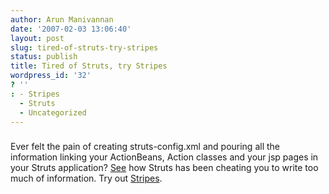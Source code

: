 ```yaml
---
author: Arun Manivannan
date: '2007-02-03 13:06:40'
layout: post
slug: tired-of-struts-try-stripes
status: publish
title: Tired of Struts, try Stripes
wordpress_id: '32'
? ''
: - Stripes
  - Struts
  - Uncategorized
---
```


###  [ ][1]

Ever felt the pain of creating struts-config.xml and pouring all the
information linking your ActionBeans, Action classes and your jsp pages in
your Struts application? [See][2] how Struts has been cheating you to write
too much of information. Try out [Stripes][3].

   [1]: http://beanpicks.blogspot.com/2007/01/tired-of-struts-try-stripes.html

   [2]: http://stripes.mc4j.org/confluence/display/stripes/Stripes+vs.+Struts

   [3]: http://stripes.mc4j.org/confluence/display/stripes/Quick+Start+Guide

